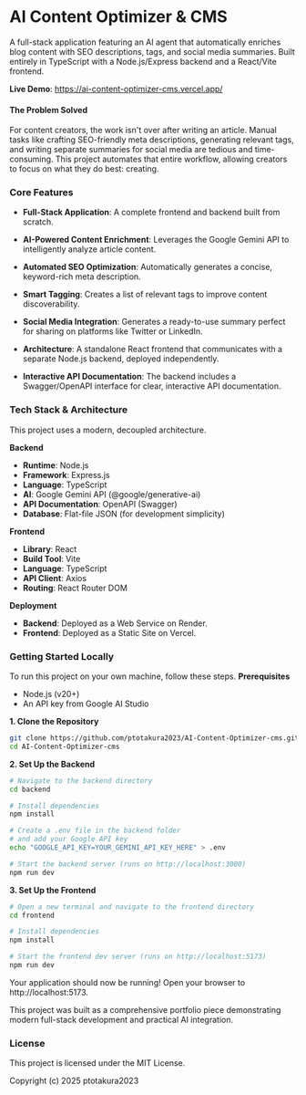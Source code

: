# AI Content Optimizer & CMS
A full-stack application featuring an AI agent that automatically enriches blog content with SEO descriptions, tags, and social media summaries. Built entirely in TypeScript with a Node.js/Express backend and a React/Vite frontend.

**Live Demo**: https://ai-content-optimizer-cms.vercel.app/
#### The Problem Solved
For content creators, the work isn't over after writing an article. Manual tasks like crafting SEO-friendly meta descriptions, generating relevant tags, and writing separate summaries for social media are tedious and time-consuming. This project automates that entire workflow, allowing creators to focus on what they do best: creating.
### Core Features
* **Full-Stack Application**: A complete frontend and backend built from scratch.

* **AI-Powered Content Enrichment**: Leverages the Google Gemini API to intelligently analyze article content.

* **Automated SEO Optimization**: Automatically generates a concise, keyword-rich meta description.

* **Smart Tagging**: Creates a list of relevant tags to improve content discoverability.

* **Social Media Integration**: Generates a ready-to-use summary perfect for sharing on platforms like Twitter or LinkedIn.

*  **Architecture**: A standalone React frontend that communicates with a separate Node.js backend, deployed independently.

* **Interactive API Documentation**: The backend includes a Swagger/OpenAPI interface for clear, interactive API documentation.

### Tech Stack & Architecture
This project uses a modern, decoupled architecture.

**Backend** 
* **Runtime**: Node.js
* **Framework**: Express.js
* **Language**: TypeScript
* **AI**: Google Gemini API (@google/generative-ai)
* **API Documentation**: OpenAPI (Swagger)
* **Database**: Flat-file JSON (for development simplicity)

**Frontend**
* **Library**: React
* **Build Tool**: Vite
* **Language**: TypeScript
* **API Client**: Axios
* **Routing**: React Router DOM

**Deployment**
* **Backend**: Deployed as a Web Service on Render.
* **Frontend**: Deployed as a Static Site on Vercel.

### Getting Started Locally
To run this project on your own machine, follow these steps.
**Prerequisites**
* Node.js (v20+)
* An API key from Google AI Studio

**1. Clone the Repository**
```bash 
git clone https://github.com/ptotakura2023/AI-Content-Optimizer-cms.git
cd AI-Content-Optimizer-cms
```
**2. Set Up the Backend**
```bash
# Navigate to the backend directory
cd backend

# Install dependencies
npm install

# Create a .env file in the backend folder
# and add your Google API key
echo "GOOGLE_API_KEY=YOUR_GEMINI_API_KEY_HERE" > .env

# Start the backend server (runs on http://localhost:3000)
npm run dev
```
**3. Set Up the Frontend**
```bash
# Open a new terminal and navigate to the frontend directory
cd frontend

# Install dependencies
npm install

# Start the frontend dev server (runs on http://localhost:5173)
npm run dev
```
Your application should now be running! Open your browser to http://localhost:5173.

This project was built as a comprehensive portfolio piece demonstrating modern full-stack development and practical AI integration.

### License
This project is licensed under the MIT License.

Copyright (c) 2025 ptotakura2023

